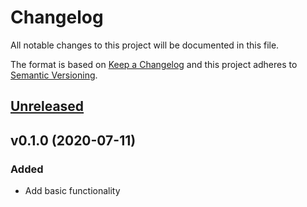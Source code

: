 # Changelog

All notable changes to this project will be documented in this file.

The format is based on [Keep a Changelog](http://keepachangelog.com/en/1.0.0/)
and this project adheres to [Semantic Versioning](http://semver.org/spec/v2.0.0.html).


## [Unreleased](https://github.com/inspirum/image-resizer-go/compare/v0.1.0...master)


## v0.1.0 (2020-07-11)
### Added
- Add basic functionality